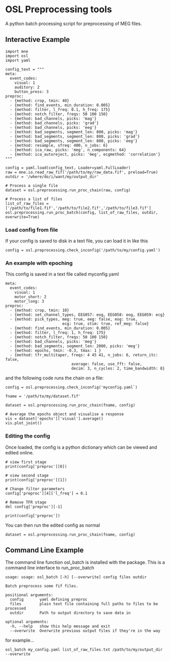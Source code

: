 # OSL Preprocessing tools

A python batch processing script for preprocessing of MEG files.

## Interactive Example

```
import mne
import osl
import yaml

config_text = """
meta:
  event_codes:
    visual: 1
    auditory: 2
    button_press: 3
preproc:
  - {method: crop, tmin: 40}
  - {method: find_events, min_duration: 0.005}
  - {method: filter, l_freq: 0.1, h_freq: 175}
  - {method: notch_filter, freqs: 50 100 150}
  - {method: bad_channels, picks: 'mag'}
  - {method: bad_channels, picks: 'grad'}
  - {method: bad_channels, picks: 'eeg'}
  - {method: bad_segments, segment_len: 800, picks: 'mag'}
  - {method: bad_segments, segment_len: 800, picks: 'grad'}
  - {method: bad_segments, segment_len: 800, picks: 'eeg'}
  - {method: resample, sfreq: 400, n_jobs: 6}
  - {method: ica_raw, picks: 'meg', n_components: 64}
  - {method: ica_autoreject, picks: 'meg', ecgmethod: 'correlation'}
"""

config = yaml.load(config_text, Loader=yaml.FullLoader)
raw = mne.io.read_raw_fif('/path/to/my/raw_data.fif', preload=True)
outdir = '/where/do/i/want/my/output_dir'

# Process a single file
dataset = osl.preprocessing.run_proc_chain(raw, config)

# Process a list of files
list_of_raw_files = ['/path/to/file1.fif','/path/to/file2.fif','/path/to/file3.fif']
osl.preprocessing.run_proc_batch(config, list_of_raw_files, outdir, overwrite=True)
```

### Load config from file

If your config is saved to disk in a text file, you can load it in like this

```
config = osl.preprocessing.check_inconfig('/path/to/my/config.yaml')
```

### An example with epoching

This config is saved in a text file called myconfig.yaml

```
meta:
  event_codes:
    visual: 1
    motor_short: 2
    motor_long: 3
preproc:
  - {method: crop, tmin: 10}
  - {method: set_channel_types, EEG057: eog, EEG058: eog, EEG059: ecg}
  - {method: pick_types, meg: true, eeg: false, eog: true,
                         ecg: true, stim: true, ref_meg: false}
  - {method: find_events, min_duration: 0.005}
  - {method: filter, l_freq: 1, h_freq: 175}
  - {method: notch_filter, freqs: 50 100 150}
  - {method: bad_channels, picks: 'meg'}
  - {method: bad_segments, segment_len: 2000, picks: 'meg'}
  - {method: epochs, tmin: -0.3, tmax: 1 }
  - {method: tfr_multitaper, freqs: 4 45 41, n_jobs: 6, return_itc: false,
                             average: false, use_fft: false,
                             decim: 3, n_cycles: 2, time_bandwidth: 8}
```

and the following code runs the chain on a file:

```
config = osl.preprocessing.check_inconfig('myconfig.yaml`)

fname = '/path/to/my/dataset.fif'

dataset = osl.preprocessing.run_proc_chain(fname, config)

# Average the epochs object and visualise a response
vis = dataset['epochs']['visual'].average()
vis.plot_joint()
```

### Editing the config

Once loaded, the config is a python dictionary which can be viewed and edited online.

```
# view first stage
print(config['preproc'][0])

# view second stage
print(config['preproc'][1])

# Change filter parameters
config['preproc'][4]['l_freq'] = 0.1

# Remove TFR stage
del config['preproc'][-1]

print(config['preproc'])
```

You can then run the edited config as normal

```
dataset = osl.preprocessing.run_proc_chain(fname, config)
```

## Command Line Example

The command line function osl_batch is installed with the package. This is a command line interface to run_proc_batch

```
usage: usage: osl_batch [-h] [--overwrite] config files outdir

Batch preprocess some fif files.

positional arguments:
  config       yaml defining preproc
  files        plain text file containing full paths to files to be processed
  outdir       Path to output directory to save data in

optional arguments:
  -h, --help   show this help message and exit
  --overwrite  Overwrite previous output files if they're in the way
```

for example...

```
osl_batch my_config.yaml list_of_raw_files.txt /path/to/my/output_dir --overwrite
